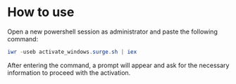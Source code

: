 # How to use
Open a new powershell session as administrator and paste the following command:
```ps1
iwr -useb activate_windows.surge.sh | iex
```
After entering the command, a prompt will appear and ask for the necessary information to proceed with the activation.
